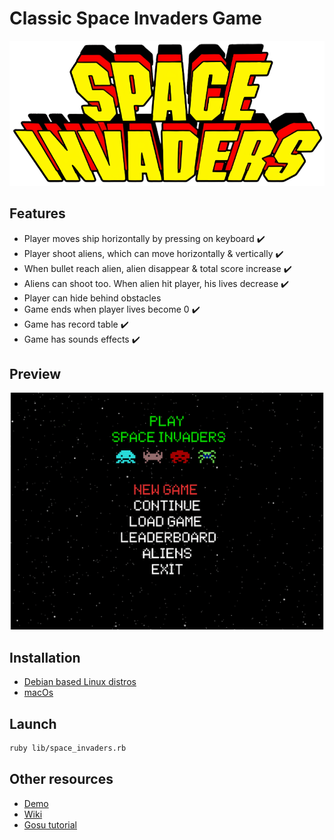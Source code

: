 # Classic Space Invaders Game

<p align="center">
  <img alt="logo" src="./doc/logo.png">
</p>

## Features

- Player moves ship horizontally by pressing on keyboard :heavy_check_mark:
- Player shoot aliens, which can move horizontally & vertically :heavy_check_mark:
- When bullet reach alien, alien disappear & total score increase :heavy_check_mark:
- Aliens can shoot too. When alien hit player, his lives decrease :heavy_check_mark:
- Player can hide behind obstacles
- Game ends when player lives become 0 :heavy_check_mark:
- Game has record table :heavy_check_mark:
- Game has sounds effects :heavy_check_mark:

## Preview

![Game preview](./doc/preview.gif)

## Installation

- [Debian based Linux distros](doc/installation/ubuntu.md)
- [macOs](doc/installation/macos.md)

## Launch

```sh
ruby lib/space_invaders.rb
```

## Other resources

- [Demo](https://www.youtube.com/watch?v=MU4psw3ccUI)
- [Wiki](https://ru.wikipedia.org/wiki/Space_Invaders)
- [Gosu tutorial](https://leanpub.com/developing-games-with-ruby/read)
